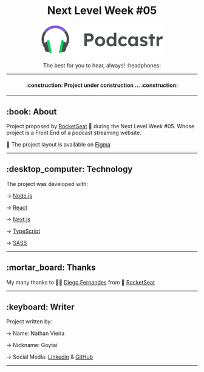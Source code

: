 <h1 align="center">Next Level Week #05</h1>

<p align="center">
    <img src="/.github/logo.svg" alt="Podcastr"/><br><br>
    The best for you to hear, always! :headphones:
</p>

------------
<h4 align="center">
    :construction: Project under construction ... :construction:
</h4>


------------
<h2>:book: About</h2>

Project proposed by [RocketSeat](https://rocketseat.com.br/ "RocketSeat") :rocket: during the Next Level Week #05. Whose project is a Front End of a podcast streaming website.

:pushpin: The project layout is available on <a href="https://www.figma.com/file/is9KGod2KJ8eINasYTA0ad/Podcastr?node-id=160%3A2761">Figma</a>

------------

<h2>:desktop_computer: Technology</h2>

The project was developed with:

&rarr; <a href="https://nodejs.org/"> Node.js </a>

&rarr; <a href="https://reactjs.org/"> React </a>

&rarr; <a href="https://nextjs.org/"> Next.js </a>

&rarr; <a href="https://www.typescriptlang.org/"> TypeScript </a>

&rarr; <a href="https://sass-lang.com/"> SASS </a>

------------
<h2>:mortar_board: Thanks</h2>

My many thanks to :man_teacher: [Diego Fernandes](https://rocketseat.com.br/ "Diego Fernandes") from :rocket: [RocketSeat](https://rocketseat.com.br/ "RocketSeat")

------------
<h2>:keyboard: Writer</h2>

Project written by:

&rarr; Name: Nathan Vieira

&rarr; Nickname: Goytai

&rarr; Social Media: [Linkedin](https://www.linkedin.com/in/goytai/ "Linkedin") & [GitHub](https://github.com/Goytai/ "GitHub")

------------
